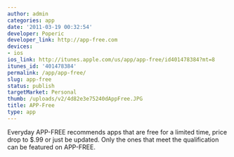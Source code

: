 ```yaml
---
author: admin
categories: app
date: '2011-03-19 00:32:54'
developer: Poperic
developer_link: http://app-free.com
devices: 
- ios
ios_link: http://itunes.apple.com/us/app/app-free/id401478384?mt=8
itunes_id: '401478384'
permalink: /app/app-free/
slug: app-free
status: publish
targetMarket: Personal
thumb: /uploads/v2/4d82e3e75240dAppFree.JPG
title: APP-Free
type: app
---
```


Everyday APP-FREE recommends apps that are free for a limited time, price drop to $.99 or just be updated. Only the ones that meet the qualification can be featured on APP-FREE. 